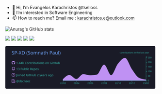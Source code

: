 - 👋 Hi, I’m Evangelos Karachristos @tselloss
- 👀 I’m interested in Software Engineering
- 📫 How to reach me? Email me : karachristos.e@outlook.com

![Anurag's GitHub stats](https://github-readme-stats.vercel.app/api?username=tselloss&show_icons=true&theme=dracula&count_private=true)

[![](./0-profile-details.svg)](https://github.com/vn7n24fzkq/tselloss)
[![](./1-repos-per-language.svg)](https://github.com/vn7n24fzkq/tselloss) [![](./2-most-commit-language.svg)](https://github.com/vn7n24fzkq/tselloss)
[![](./3-stats.svg)](https://github.com/vn7n24fzkq/tselloss) [![](./4-productive-time.svg)](https://github.com/vn7n24fzkq/tselloss)


![](https://raw.githubusercontent.com/SP-XD/profile-summary-cards/master/profile-summary-card-output/tokyonight/0-profile-details.svg)
